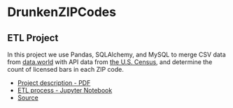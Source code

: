 # DrunkenZIPCodes
## ETL Project

In this project we use Pandas, SQLAlchemy, and MySQL to merge CSV data from [data.world](https://data.world/dcopendata/liquor-licenses) with API data from [the U.S. Census](https://github.com/CommerceDataService/census-wrapper), and determine the count of licensed bars in each ZIP code.
* [Project description - PDF](https://github.com/brickleq/DrunkenZIPCodes/blob/master/ETL%20Project%20-%20Bars%20and%20ZipCodes.pdf)
* [ETL process - Jupyter Notebook](https://github.com/brickleq/DrunkenZIPCodes/blob/master/DrunkenBars%20and%20ZipCodes%20ETL%20Project%202019.ipynb)
* [Source](https://github.com/brickleq/DrunkenZIPCodes.git)
